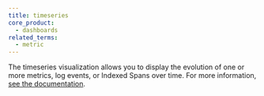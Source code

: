 ```yaml
---
title: timeseries
core_product:
  - dashboards
related_terms:
  - metric
---
```

The timeseries visualization allows you to display the evolution of one or more metrics, log events, or Indexed Spans over time. For more information, <a href="/dashboards/widgets/timeseries/">see the documentation</a>.